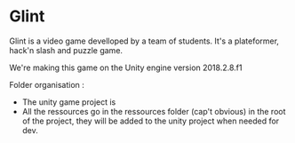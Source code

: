 # Glint

Glint is a video game develloped by a team of students. It's a plateformer, hack'n slash and puzzle game.

We're making this game on the Unity engine version 2018.2.8.f1

Folder organisation :

 - The unity game project is 
 - All the ressources go in the ressources folder (cap't obvious) in the root of the project, they will be added to the unity project when needed for dev.
